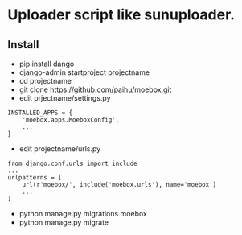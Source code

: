 # Uploader script like sunuploader.

## Install

* pip install dango
* django-admin startproject projectname
* cd projectname
* git clone https://github.com/paihu/moebox.git
* edit prjectname/settings.py
```
INSTALLED_APPS = {
    'moebox.apps.MoeboxConfig',
    ...
}
```
* edit projectname/urls.py
```
from django.conf.urls import include
...
urlpatterns = [
    url(r'moebox/', include('moebox.urls'), name='moebox')
    ...
]
```
* python manage.py migrations moebox
* python manage.py migrate

